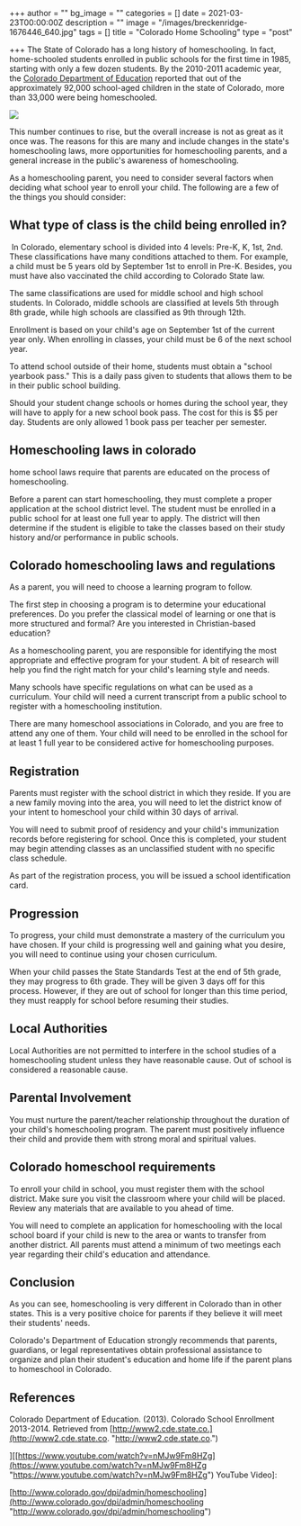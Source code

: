 +++
author = ""
bg_image = ""
categories = []
date = 2021-03-23T00:00:00Z
description = ""
image = "/images/breckenridge-1676446_640.jpg"
tags = []
title = "Colorado Home Schooling"
type = "post"

+++
The State of Colorado has a long history of homeschooling. In fact, home-schooled students enrolled in public schools for the first time in 1985, starting with only a few dozen students. By the 2010-2011 academic year, the [Colorado Department of Education](https://www.cde.state.co.us/) reported that out of the approximately 92,000 school-aged children in the state of Colorado, more than 33,000 were being homeschooled.

![](/images/breckenridge-1676446_640.jpg)

This number continues to rise, but the overall increase is not as great as it once was. The reasons for this are many and include changes in the state's homeschooling laws, more opportunities for homeschooling parents, and a general increase in the public's awareness of homeschooling.

As a homeschooling parent, you need to consider several factors when deciding what school year to enroll your child. The following are a few of the things you should consider:

## What type of class is the child being enrolled in?

 In Colorado, elementary school is divided into 4 levels: Pre-K, K, 1st, 2nd. These classifications have many conditions attached to them. For example, a child must be 5 years old by September 1st to enroll in Pre-K. Besides, you must have also vaccinated the child according to Colorado State law.

The same classifications are used for middle school and high school students. In Colorado, middle schools are classified at levels 5th through 8th grade, while high schools are classified as 9th through 12th.

Enrollment is based on your child's age on September 1st of the current year only. When enrolling in classes, your child must be 6 of the next school year.

To attend school outside of their home, students must obtain a "school yearbook pass." This is a daily pass given to students that allows them to be in their public school building.

Should your student change schools or homes during the school year, they will have to apply for a new school book pass. The cost for this is $5 per day. Students are only allowed 1 book pass per teacher per semester. 

## Homeschooling laws in colorado

home school laws require that parents are educated on the process of homeschooling.

Before a parent can start homeschooling, they must complete a proper application at the school district level. The student must be enrolled in a public school for at least one full year to apply. The district will then determine if the student is eligible to take the classes based on their study history and/or performance in public schools.

## Colorado homeschooling laws and regulations

As a parent, you will need to choose a learning program to follow.

The first step in choosing a program is to determine your educational preferences. Do you prefer the classical model of learning or one that is more structured and formal? Are you interested in Christian-based education?

As a homeschooling parent, you are responsible for identifying the most appropriate and effective program for your student. A bit of research will help you find the right match for your child's learning style and needs.

Many schools have specific regulations on what can be used as a curriculum. Your child will need a current transcript from a public school to register with a homeschooling institution.

There are many homeschool associations in Colorado, and you are free to attend any one of them. Your child will need to be enrolled in the school for at least 1 full year to be considered active for homeschooling purposes.

## Registration

Parents must register with the school district in which they reside. If you are a new family moving into the area, you will need to let the district know of your intent to homeschool your child within 30 days of arrival.

You will need to submit proof of residency and your child's immunization records before registering for school. Once this is completed, your student may begin attending classes as an unclassified student with no specific class schedule.

As part of the registration process, you will be issued a school identification card.

 

## Progression

To progress, your child must demonstrate a mastery of the curriculum you have chosen. If your child is progressing well and gaining what you desire, you will need to continue using your chosen curriculum.

When your child passes the State Standards Test at the end of 5th grade, they may progress to 6th grade. They will be given 3 days off for this process. However, if they are out of school for longer than this time period, they must reapply for school before resuming their studies.

## Local Authorities

Local Authorities are not permitted to interfere in the school studies of a homeschooling student unless they have reasonable cause. Out of school is considered a reasonable cause.

## Parental Involvement

You must nurture the parent/teacher relationship throughout the duration of your child's homeschooling program. The parent must positively influence their child and provide them with strong moral and spiritual values.

## Colorado homeschool requirements

To enroll your child in school, you must register them with the school district. Make sure you visit the classroom where your child will be placed. Review any materials that are available to you ahead of time.

You will need to complete an application for homeschooling with the local school board if your child is new to the area or wants to transfer from another district. All parents must attend a minimum of two meetings each year regarding their child's education and attendance.

## Conclusion

As you can see, homeschooling is very different in Colorado than in other states. This is a very positive choice for parents if they believe it will meet their students' needs.

Colorado's Department of Education strongly recommends that parents, guardians, or legal representatives obtain professional assistance to organize and plan their student's education and home life if the parent plans to homeschool in Colorado.

## References

Colorado Department of Education. (2013). Colorado School Enrollment 2013-2014. Retrieved from [http://www2.cde.state.co.](http://www2.cde.state.co. "http://www2.cde.state.co.")

\]\[[https://www.youtube.com/watch?v=nMJw9Fm8HZg](https://www.youtube.com/watch?v=nMJw9Fm8HZg "https://www.youtube.com/watch?v=nMJw9Fm8HZg") YouTube Video\]: 

[http://www.colorado.gov/dpi/admin/homeschooling](http://www.colorado.gov/dpi/admin/homeschooling "http://www.colorado.gov/dpi/admin/homeschooling")